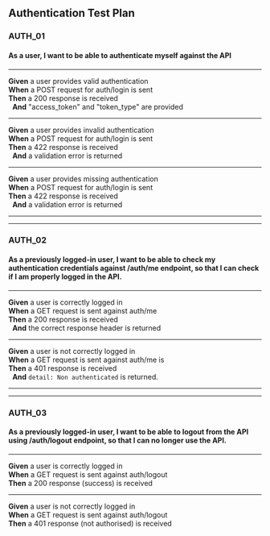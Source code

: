 ## Authentication Test Plan

### AUTH_01
#### As a user, I want to be able to authenticate myself against the API

---

**Given** a user provides valid authentication  
**When** a POST request for auth/login is sent  
**Then** a 200 response is received  
&nbsp;&nbsp;**And** "access_token" and "token_type" are provided

---

**Given** a user provides invalid authentication  
**When** a POST request for auth/login is sent  
**Then** a 422 response is received  
&nbsp;&nbsp;**And** a validation error is returned

---

**Given** a user provides missing authentication  
**When** a POST request for auth/login is sent  
**Then** a 422 response is received  
&nbsp;&nbsp;**And** a validation error is returned  

---
---

### AUTH_02
#### As a previously logged-in user, I want to be able to check my authentication credentials against /auth/me endpoint, so that I can check if I am properly logged in the API.

---

**Given** a user is correctly logged in  
**When** a GET request is sent against auth/me  
**Then** a 200 response is received  
&nbsp;&nbsp;**And** the correct response header is returned

---

**Given** a user is not correctly logged in   
**When** a GET request is sent against auth/me is  
**Then** a 401 response is received  
&nbsp;&nbsp;**And** `detail: Non authenticated` is returned. 

---
---

### AUTH_03
#### As a previously logged-in user, I want to be able to logout from the API using /auth/logout endpoint, so that I can no longer use the API.

---

**Given** a user is correctly logged in  
**When** a GET request is sent against auth/logout  
**Then** a 200 response (success) is received

--- 

**Given** a user is not correctly logged in  
**When** a GET request is sent against auth/logout  
**Then** a 401 response (not authorised) is received